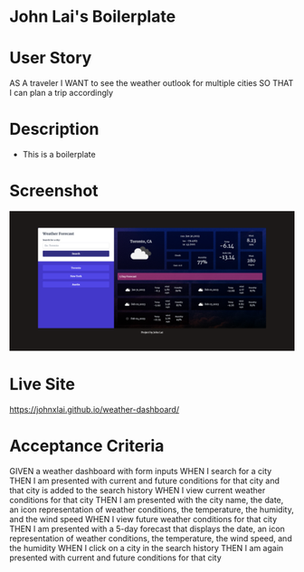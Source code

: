 # John Lai's Boilerplate
# User Story
AS A traveler
I WANT to see the weather outlook for multiple cities
SO THAT I can plan a trip accordingly

# Description
* This is a boilerplate


# Screenshot
![Final Website](assets/image/weather-forecast-app.png)

# Live Site
https://johnxlai.github.io/weather-dashboard/


# Acceptance Criteria
GIVEN a weather dashboard with form inputs
WHEN I search for a city
THEN I am presented with current and future conditions for that city and that city is added to the search history
WHEN I view current weather conditions for that city
THEN I am presented with the city name, the date, an icon representation of weather conditions, the temperature, the humidity, and the wind speed
WHEN I view future weather conditions for that city
THEN I am presented with a 5-day forecast that displays the date, an icon representation of weather conditions, the temperature, the wind speed, and the humidity
WHEN I click on a city in the search history
THEN I am again presented with current and future conditions for that city